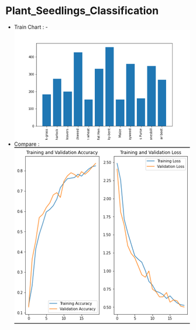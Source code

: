 # Plant_Seedlings_Classification
- Train Chart : 
  -![Chart](https://github.com/LongCao-HUST/Plant_Seedlings_Classification/blob/cf3e88d5e77cb1533312352475e7eff96b0feb25/train_chart.png)
- Compare :
  ![Compare](https://github.com/LongCao-HUST/Plant_Seedlings_Classification/blob/58d31131978131fde30128c8ae3665f1e8db41c6/Compare%20Train_Validation.PNG)
  
